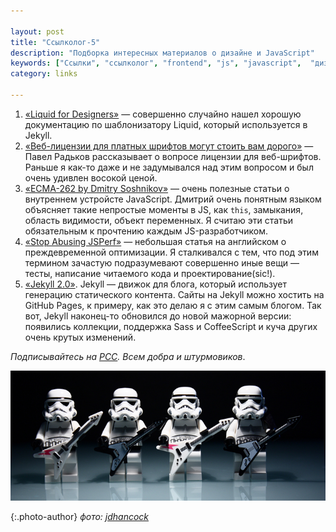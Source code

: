 ```yaml
---

layout: post
title: "Ссылколог-5"
description: "Подборка интересных материалов о дизайне и JavaScript"
keywords: ["Ссылки", "ссылколог", "frontend", "js", "javascript",  "дизайн", "design", "управление проектами"]
category: links

---
```


1. [«Liquid for Designers»][1] — совершенно случайно нашел хорошую документацию
   по шаблонизатору Liquid, который используется в Jekyll. 
2. [«Веб-лицензии для платных шрифтов могут стоить вам дорого»][2] —
   Павел Радьков рассказывает о вопросе лицензии для веб-шрифтов. Раньше я как-то
   даже и не задумывался над этим вопросом и был очень удивлен восокой ценой.
3. [«ECMA-262 by Dmitry Soshnikov»][3] — очень полезные статьи о внутреннем
   устройсте JavaScript. Дмитрий очень понятным языком объясняет такие непростые
   моменты в JS, как `this`, замыкания, область видимости, объект переменных.
   Я считаю эти статьи обязательным к прочтению каждым JS-разработчиком.
4. [«Stop Abusing JSPerf»][4] — небольшая статья на английском о преждевременной
   оптимизации. Я сталкивался с тем, что под этим термином зачастую подразумевают
   совершенно иные вещи — тесты, написание читаемого кода и проектирование(sic!).
5. [«Jekyll 2.0»][5]. Jekyll — движок для блога, который использует генерацию
   статического контента. Сайты на Jekyll можно хостить на GitHub Pages, к примеру,
   как это делаю я с этим самым блогом. Так вот, Jekyll наконец-то обновился до
   новой мажорной версии: появились коллекции, поддержка Sass и CoffeeScript и
   куча других очень крутых изменений.

_Подписывайтесь на [РСС](http://feeds.feedburner.com/anton-shuvalov/FJHar).
Всем добра и штурмовиков_.

![](/assets/articles-assets/footer/trooper-5.jpg)

{:.photo-author}
_фото: [jdhancock](https://www.flickr.com/photos/jdhancock/)_


[1]: https://github.com/shopify/liquid/wiki/Liquid-for-Designers
[2]: http://paulradzkov.com/2014/web-fonts_license/
[3]: http://dmitrysoshnikov.com/tag/russian/
[4]: https://medium.com/code-adventures/bafed6cc7979
[5]: http://jekyllrb.com/news/2014/05/06/jekyll-turns-2-0-0/
